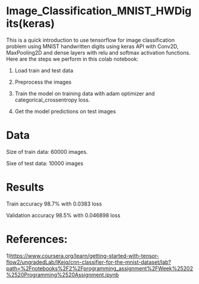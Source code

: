 # Image_Classification_MNIST_HWDigits(keras)

This is a quick introduction to use tensorflow for image classification problem using MNIST handwritten digits using keras API with Conv2D, MaxPooling2D and dense layers with relu and softmax activation functions. Here are the steps we perform in this colab notebook:

1) Load train and test data 

2) Preprocess the images

3) Train the model on training data with adam optimizer and categorical_crossentropy loss.

4) Get the model predictions on test images


# Data

Size of train data: 60000 images.
 
Sixe of test data: 10000 images

# Results

Train accuracy 98.7% with 0.0383 loss

Validation accuracy 98.5% with 0.046898 loss


# References:

1)https://www.coursera.org/learn/getting-started-with-tensor-flow2/ungradedLab/IKejq/cnn-classifier-for-the-mnist-dataset/lab?path=%2Fnotebooks%2F2%2Fprogramming_assignment%2FWeek%25202%2520Programming%2520Assignment.ipynb


